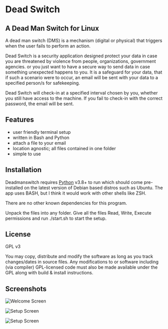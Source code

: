 # Dead Switch
## A Dead Man Switch for Linux



A dead man switch (DMS) is a mechanism (digital or physical) that triggers when the user fails to perform an action.

Dead Switch is a security application designed protect your data in case you are threatened by violence from people, organizations, government agencies. or you just want to have a secure way to send data in case something unexpected happens to you. It is a safeguard for your data, that if such a scenario were to occur, an email will be sent with your data to a specified person/s for safekeeping. 

Dead Switch will check-in at a specified interval chosen by you, whether you still have access to the machine. If you fail to check-in with the correct password, the email will be sent.

## Features

- user friendly terminal setup
- written in Bash and Python
- attach a file to your email
- location agnostic; all files contained in one folder
- simple to use

## Installation

Deadmanswitch requires [Python](https://www.python.org/) v3.8+ to run which should come pre-installed on the latest version of Debian based distros such as Ubuntu. The app uses BASH, but I think it would work with other shells like ZSH. 

There are no other known dependencies for this program. 

Unpack the files into any folder. Give all the files Read, Write, Execute permissions and run ./start.sh to start the setup. 

## License

GPL v3

You may copy, distribute and modify the software as long as you track changes/dates in source files. Any modifications to or software including (via compiler) GPL-licensed code must also be made available under the GPL along with build & install instructions.

## Screenshots

![Welcome Screen](https://raw.githubusercontent.com/dimensionc132/screenshots/main/1.jpg)

![Setup Screen](https://raw.githubusercontent.com/dimensionc132/screenshots/main/2.jpg)

![Setup Screen](https://raw.githubusercontent.com/dimensionc132/screenshots/main/3.jpg)

